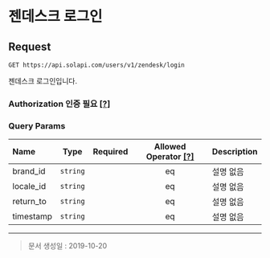 # 젠데스크 로그인

## Request
```
GET https://api.solapi.com/users/v1/zendesk/login
```

젠데스크 로그인입니다.

### Authorization 인증 필요 [[?]](https://docs.solapi.com/authentication/authentication)

### Query Params
| Name | Type | Required | Allowed Operator [[?]](https://docs.solapi.com/api-reference/api-reference#operator) | Description |
| :--- | :--: | :------: | :--------------: | :---------- |
| brand_id | `string` |  | eq | 설명 없음 |
| locale_id | `string` |  | eq | 설명 없음 |
| return_to | `string` |  | eq | 설명 없음 |
| timestamp | `string` |  | eq | 설명 없음 |

---

> 문서 생성일 : 2019-10-20

